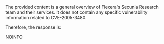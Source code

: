The provided content is a general overview of Flexera's Secunia Research team and their services. It does not contain any specific vulnerability information related to CVE-2005-3480.

Therefore, the response is:

NOINFO